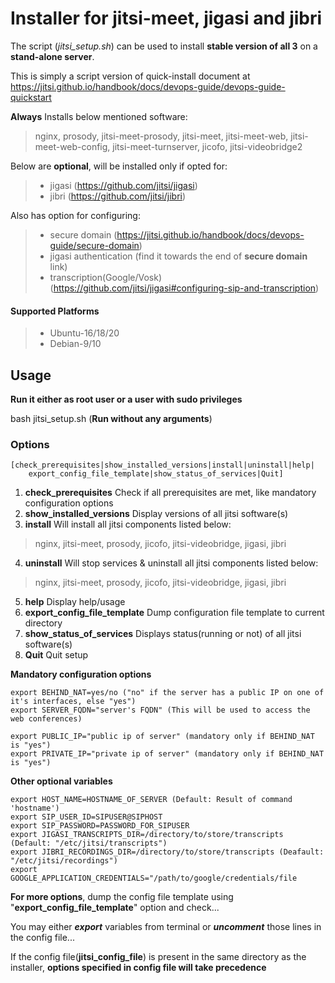# Installer for jitsi-meet, jigasi and jibri 

The script (_jitsi_setup.sh_) can be used to install **stable version of all 3** on a **stand-alone server**.

This is simply a script version of quick-install document at https://jitsi.github.io/handbook/docs/devops-guide/devops-guide-quickstart

**Always** Installs below mentioned software:
> nginx, prosody, jitsi-meet-prosody, jitsi-meet, jitsi-meet-web, jitsi-meet-web-config, 
> jitsi-meet-turnserver, jicofo, jitsi-videobridge2

Below are **optional**, will be installed only if opted for:
> * jigasi (https://github.com/jitsi/jigasi)
> * jibri (https://github.com/jitsi/jibri)

Also has option for configuring:
> * secure domain (https://jitsi.github.io/handbook/docs/devops-guide/secure-domain)
> * jigasi authentication (find it towards the end of __secure domain__ link)
> * transcription(Google/Vosk) (https://github.com/jitsi/jigasi#configuring-sip-and-transcription)

#### **Supported Platforms**

> * Ubuntu-16/18/20
> * Debian-9/10


## Usage

**Run it either as root user or a user with sudo privileges**

bash jitsi_setup.sh (**Run without any arguments**) 

### Options
    [check_prerequisites|show_installed_versions|install|uninstall|help|
        export_config_file_template|show_status_of_services|Quit]

1. **check_prerequisites** Check if all prerequisites are met, like mandatory configuration options
2. **show_installed_versions** Display versions of all jitsi software(s)
3. **install** Will install all jitsi components listed below:
> nginx, jitsi-meet, prosody, jicofo, jitsi-videobridge, jigasi, jibri
4. **uninstall** Will stop services & uninstall all jitsi components listed below:
> nginx, jitsi-meet, prosody, jicofo, jitsi-videobridge, jigasi, jibri
5. **help** Display help/usage
6. **export_config_file_template** Dump configuration file template to current directory
7. **show_status_of_services** Displays status(running or not) of all jitsi software(s)
8. **Quit** Quit setup


**Mandatory configuration options**

    export BEHIND_NAT=yes/no ("no" if the server has a public IP on one of it's interfaces, else "yes")
    export SERVER_FQDN="server's FQDN" (This will be used to access the web conferences)

    export PUBLIC_IP="public ip of server" (mandatory only if BEHIND_NAT is "yes")
    export PRIVATE_IP="private ip of server" (mandatory only if BEHIND_NAT is "yes")

**Other optional variables**

    export HOST_NAME=HOSTNAME_OF_SERVER (Default: Result of command 'hostname')
    export SIP_USER_ID=SIPUSER@SIPHOST
    export SIP_PASSWORD=PASSWORD_FOR_SIPUSER
    export JIGASI_TRANSCRIPTS_DIR=/directory/to/store/transcripts (Default: "/etc/jitsi/transcripts") 
    export JIBRI_RECORDINGS_DIR=/directory/to/store/transcripts (Deafault:  "/etc/jitsi/recordings")
    export GOOGLE_APPLICATION_CREDENTIALS="/path/to/google/credentials/file

**For more options**, dump the config file template using "__export_config_file_template__" option and check...

You may either _**export**_ variables from terminal or _**uncomment**_ those lines in the config file...

If the config file(**jitsi_config_file**) is present in the same directory as the installer, **options specified in config file will take precedence**

